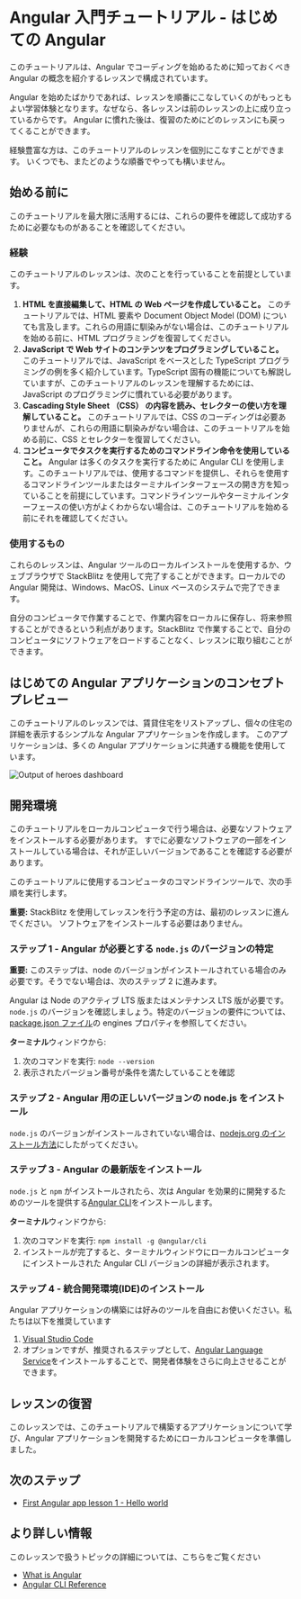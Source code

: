 # Angular 入門チュートリアル - はじめての Angular

このチュートリアルは、Angular でコーディングを始めるために知っておくべき Angular の概念を紹介するレッスンで構成されています。

Angular を始めたばかりであれば、レッスンを順番にこなしていくのがもっともよい学習体験となります。なぜなら、各レッスンは前のレッスンの上に成り立っているからです。
Angular に慣れた後は、復習のためにどのレッスンにも戻ってくることができます。

経験豊富な方は、このチュートリアルのレッスンを個別にこなすことができます。
いくつでも、またどのような順番でやっても構いません。

## 始める前に

このチュートリアルを最大限に活用するには、これらの要件を確認して成功するために必要なものがあることを確認してください。

<!-- markdownLint-disable MD001 -->

### 経験

このチュートリアルのレッスンは、次のことを行っていることを前提としています。

1.  **HTML を直接編集して、HTML の Web ページを作成していること。**
    このチュートリアルでは、HTML 要素や Document Object Model (DOM) についても言及します。これらの用語に馴染みがない場合は、このチュートリアルを始める前に、HTML プログラミングを復習してください。
1.  **JavaScript で Web サイトのコンテンツをプログラミングしていること。**
    このチュートリアルでは、JavaScript をベースとした TypeScript プログラミングの例を多く紹介しています。TypeScript 固有の機能についても解説していますが、このチュートリアルのレッスンを理解するためには、JavaScript のプログラミングに慣れている必要があります。
1.  **Cascading Style Sheet （CSS） の内容を読み、セレクターの使い方を理解していること。**
    このチュートリアルでは、CSS のコーディングは必要ありませんが、これらの用語に馴染みがない場合は、このチュートリアルを始める前に、CSS とセレクターを復習してください。
1.  **コンピュータでタスクを実行するためのコマンドライン命令を使用していること。**
    Angular は多くのタスクを実行するために Angular CLI を使用します。このチュートリアルでは、使用するコマンドを提供し、それらを使用するコマンドラインツールまたはターミナルインターフェースの開き方を知っていることを前提にしています。コマンドラインツールやターミナルインターフェースの使い方がよくわからない場合は、このチュートリアルを始める前にそれを確認してください。

### 使用するもの

これらのレッスンは、Angular ツールのローカルインストールを使用するか、ウェブブラウザで StackBlitz を使用して完了することができます。ローカルでの Angular 開発は、Windows、MacOS、Linux ベースのシステムで完了できます。

自分のコンピュータで作業することで、作業内容をローカルに保存し、将来参照することができるという利点があります。StackBlitz で作業することで、自分のコンピュータにソフトウェアをロードすることなく、レッスンに取り組むことができます。

## はじめての Angular アプリケーションのコンセプトプレビュー

このチュートリアルのレッスンでは、賃貸住宅をリストアップし、個々の住宅の詳細を表示するシンプルな Angular アプリケーションを作成します。
このアプリケーションは、多くの Angular アプリケーションに共通する機能を使用しています。

<section class="lightbox">
  <img alt="Output of heroes dashboard" src="generated/images/guide/faa/homes-app-landing-page.png">
</section>

## 開発環境

このチュートリアルをローカルコンピュータで行う場合は、必要なソフトウェアをインストールする必要があります。
すでに必要なソフトウェアの一部をインストールしている場合は、それが正しいバージョンであることを確認する必要があります。

このチュートリアルに使用するコンピュータのコマンドラインツールで、次の手順を実行します。

<section class="alert is-important">

**重要:**
StackBlitz を使用してレッスンを行う予定の方は、最初のレッスンに進んでください。
ソフトウェアをインストールする必要はありません。

</section>

### ステップ 1 - Angular が必要とする `node.js` のバージョンの特定

<section class="alert is-important">

**重要:**
このステップは、node のバージョンがインストールされている場合のみ必要です。そうでない場合は、次のステップ 2 に進みます。

</section>

Angular は Node のアクティブ LTS 版またはメンテナンス LTS 版が必要です。`node.js` のバージョンを確認しましょう。特定のバージョンの要件については、[package.json ファイル](https://unpkg.com/browse/@angular/core@15.1.5/package.json)の engines プロパティを参照してください。

**ターミナル**ウィンドウから:

1. 次のコマンドを実行: `node --version`
1. 表示されたバージョン番号が条件を満たしていることを確認

### ステップ 2 - Angular 用の正しいバージョンの node.js をインストール

`node.js` のバージョンがインストールされていない場合は、[nodejs.org のインストール方法](https://nodejs.org/en/download/)にしたがってください。

### ステップ 3 - Angular の最新版をインストール

`node.js` と `npm` がインストールされたら、次は Angular を効果的に開発するためのツールを提供する[Angular CLI](https://angular.io/cli)をインストールします。

**ターミナル**ウィンドウから:

1. 次のコマンドを実行: `npm install -g @angular/cli`
1. インストールが完了すると、ターミナルウィンドウにローカルコンピュータにインストールされた Angular CLI バージョンの詳細が表示されます。

### ステップ 4 - 統合開発環境(IDE)のインストール

Angular アプリケーションの構築には好みのツールを自由にお使いください。私たちは以下を推奨しています

1. [Visual Studio Code](https://code.visualstudio.com/)
2. オプションですが、推奨されるステップとして、[Angular Language Service](https://marketplace.visualstudio.com/items?itemName=Angular.ng-template)をインストールすることで、開発者体験をさらに向上させることができます。

## レッスンの復習

このレッスンでは、このチュートリアルで構築するアプリケーションについて学び、Angular アプリケーションを開発するためにローカルコンピュータを準備しました。

## 次のステップ

- [First Angular app lesson 1 - Hello world](tutorial/first-app/first-app-lesson-01)

## より詳しい情報

このレッスンで扱うトピックの詳細については、こちらをご覧ください

- [What is Angular](https://angular.io/guide/what-is-angular)
- [Angular CLI Reference](https://angular.io/cli)
